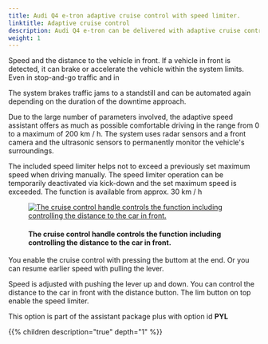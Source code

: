 ```yaml
---
title: Audi Q4 e-tron adaptive cruise control with speed limiter.
linktitle: Adaptive cruise control
description: Audi Q4 e-tron can be delivered with adaptive cruise control. The Adaptive cruise control (ACC) supports the driver within the system limits
weight: 1
---
```

<!-- markdownlint-disable MD033 -->
Speed and the distance to the vehicle in front. If a vehicle in front is detected, it can brake or accelerate the vehicle within the system limits. Even in stop-and-go traffic and in

The system brakes traffic jams to a standstill and can be automated again depending on the duration of the downtime
approach.

Due to the large number of parameters involved, the adaptive speed assistant offers as much as possible
comfortable driving in the range from 0 to a maximum of 200 km / h. The system uses radar sensors and a front camera and the ultrasonic sensors to permanently monitor the vehicle's surroundings.

The included speed limiter helps not to exceed a previously set maximum speed when driving manually. The speed limiter operation can be temporarily deactivated via kick-down and the set maximum speed is exceeded. The function is available from approx. 30 km / h

<figure>
    <a href="https://media.electrichasgoneaudi.net/multimedia/models/q4-e-tron/technology/drivingassistance/adaptivecruisecontrol/cruisecontrol.jpg">
        <img src="https://media.electrichasgoneaudi.net/multimedia/models/q4-e-tron/technology/drivingassistance/adaptivecruisecontrol/cruisecontrols.jpg"
        alt="The cruise control handle controls the function including controlling the distance to the car in front." title="The cruise control handle controls the function including controlling the distance to the car in front.">
    </a>
    <figcaption><h4>The cruise control handle controls the function including controlling the distance to the car in front.</h4></figcaption>
</figure>

You enable the cruise control with pressing the buttom at the end. Or you can resume earlier speed with pulling the lever.

Speed is adjusted with pushing the lever up and down. You can control the distance to the car in front with the distance button.
The lim button on top enable the speed limiter.

This option is part of the assistant package plus with option id **PYL**

{{% children description="true" depth="1" %}}
